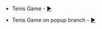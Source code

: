 
* Tenis Game - [:arrow_forward:](https://martaniemiec.github.io/Pong_game/)

* Tenis Game on popup branch - [:arrow_forward:](https://htmlpreview.github.io/?https://github.com/MartaNiemiec/Pong_game/blob/popup/index.html)
